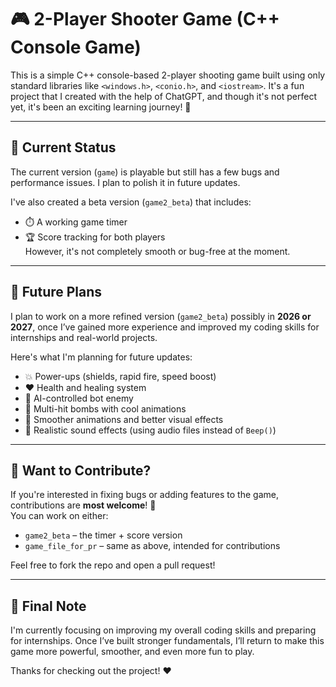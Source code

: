 # 🎮 2-Player Shooter Game (C++ Console Game)

This is a simple C++ console-based 2-player shooting game built using only standard libraries like `<windows.h>`, `<conio.h>`, and `<iostream>`. It's a fun project that I created with the help of ChatGPT, and though it's not perfect yet, it's been an exciting learning journey! 🚀

---

## 🧪 Current Status

The current version (`game`) is playable but still has a few bugs and performance issues. I plan to polish it in future updates.

I've also created a beta version (`game2_beta`) that includes:
- ⏱️ A working game timer
- 🏆 Score tracking for both players  
However, it's not completely smooth or bug-free at the moment.

---

## 📅 Future Plans

I plan to work on a more refined version (`game2_beta`) possibly in **2026 or 2027**, once I’ve gained more experience and improved my coding skills for internships and real-world projects.

Here's what I'm planning for future updates:
- 💥 Power-ups (shields, rapid fire, speed boost)
- ❤️ Health and healing system
- 🤖 AI-controlled bot enemy
- 🧨 Multi-hit bombs with cool animations
- 🎨 Smoother animations and better visual effects
- 🎵 Realistic sound effects (using audio files instead of `Beep()`)

---

## 🤝 Want to Contribute?

If you're interested in fixing bugs or adding features to the game, contributions are **most welcome**! 🎉  
You can work on either:
- `game2_beta` – the timer + score version
- `game_file_for_pr` – same as above, intended for contributions

Feel free to fork the repo and open a pull request!

---

## 🙏 Final Note

I'm currently focusing on improving my overall coding skills and preparing for internships. Once I’ve built stronger fundamentals, I’ll return to make this game more powerful, smoother, and even more fun to play.

Thanks for checking out the project! ❤️

